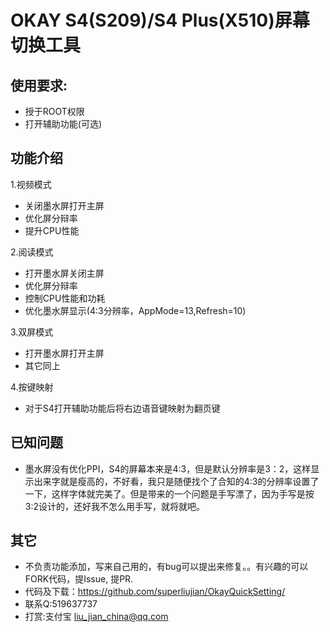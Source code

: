# OKAY S4(S209)/S4 Plus(X510)屏幕切换工具


## 使用要求:
- 授于ROOT权限
- 打开辅助功能(可选)

## 功能介绍
1.视频模式
- 关闭墨水屏打开主屏
- 优化屏分辩率
- 提升CPU性能

2.阅读模式
- 打开墨水屏关闭主屏
- 优化屏分辩率
- 控制CPU性能和功耗
- 优化墨水屏显示(4:3分辨率，AppMode=13,Refresh=10)


3.双屏模式
- 打开墨水屏打开主屏
- 其它同上

4.按键映射
- 对于S4打开辅助功能后将右边语音键映射为翻页键

## 已知问题

- 墨水屏没有优化PPI，S4的屏幕本来是4:3，但是默认分辨率是3：2，这样显示出来字就是瘦高的，不好看，我只是随便找个了合知的4:3的分辨率设置了一下，这样字体就完美了。但是带来的一个问题是手写漂了，因为手写是按3:2设计的，还好我不怎么用手写，就将就吧。

## 其它
- 不负责功能添加，写来自己用的，有bug可以提出来修复。。有兴趣的可以FORK代码，提Issue, 提PR. 
- 代码及下载：https://github.com/superliujian/OkayQuickSetting/
- 联系Q:519637737
- 打赏:支付宝 liu_jian_china@qq.com
